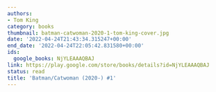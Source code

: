 ```yaml
---
authors:
- Tom King
category: books
thumbnail: batman-catwoman-2020-1-tom-king-cover.jpg
date: '2022-04-24T21:43:34.315247+00:00'
end_date: '2022-04-24T22:05:42.831580+00:00'
ids:
  google_books: NjYLEAAAQBAJ
link: https://play.google.com/store/books/details?id=NjYLEAAAQBAJ
status: read
title: 'Batman/Catwoman (2020-) #1'
---
```

